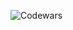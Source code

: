 ![Codewars](https://github.r2v.ch/codewars?user=zach-ferguson&name=true&top_languages=true&theme=gradient)
